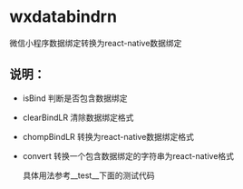 # wxdatabindrn
微信小程序数据绑定转换为react-native数据绑定

## 说明：

* isBind
  判断是否包含数据绑定

* clearBindLR
  清除数据绑定格式

* chompBindLR
  转换为react-native数据绑定格式

* convert
  转换一个包含数据绑定的字符串为react-native格式
  
  具体用法参考__test__下面的测试代码
  
  
